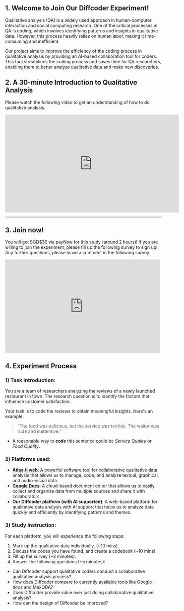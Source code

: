 ## 1. Welcome to Join Our Diffcoder Experiment!

Qualitative analysis (QA) is a widely used approach in human-computer interaction and social computing research. One of the critical processes in QA is coding, which involves identifying patterns and insights in qualitative data. However, this process heavily relies on human labor, making it time-consuming and inefficient. 

Our project aims to improve the efficiency of the coding process in qualitative analysis by providing an AI-based collaboration tool for coders. This tool streamlines the coding process and saves time for QA researchers, enabling them to better analyze qualitative data and make new discoveries.


## 2. A 30-minute Introduction to Qualitative Analysis

Please watch the following video to get an understanding of how to do qualitative analysis.
<iframe width="560" height="315" src="https://www.youtube.com/embed/XOYhkUC21wQ" title="YouTube video player" frameborder="0" allow="accelerometer; autoplay; clipboard-write; encrypted-media; gyroscope; picture-in-picture; web-share" allowfullscreen></iframe>

-------------

## 3. Join now!
You will get SGD$30 via payNow for this study (around 2 hours)! If you are willing to join the experiment, please fill up the following survey to sign up! Any further questions, please leave a comment in the following survey.
<iframe src="https://docs.google.com/forms/d/e/1FAIpQLSeT5jnikvtxdXmF9h6Wkxgkrw_BFuR9At6LPMCKydfBeB7xHQ/viewform?embedded=true" width="500" height="300" frameborder="0" marginheight="0" marginwidth="0">Loading…</iframe>


## 4. Experiment Process

### 1) Task Introduction:

You are a team of researchers analyzing the reviews of a newly launched restaurant in town. The research question is to identify the factors that influence customer satisfaction. 

Your task is to code the reviews to obtain meaningful insights. Here's an example:

> "The food was delicious, but the service was terrible. The waiter was rude and inattentive."

- A reasonable way to **code** this sentence could be *Service Quality* or *Food Quality*.


### 2) Platforms used:

- [**Atlas.ti web**](https://atlasti.com/): A powerful software tool for collaborative qualitative data analysis that allows us to manage, code, and analyze textual, graphical, and audio-visual data.
- [**Google Docs**](https://www.google.com/docs/about/): A cloud-based document editor that allows us to easily collect and organize data from multiple sources and share it with collaborators.
- **Our Diffcoder platform (with AI supported)**: A web-based platform for qualitative data analysis with AI support that helps us to analyze data quickly and efficiently by identifying patterns and themes. 

### 3) Study Instruction:

For each platform, you will experience the following steps:
1. Mark up the qualitative data individually. (~10 mins).
2. Discuss the codes you have found, and create a codebook (~10 mins)
3. Fill up the survey (~3 minutes).
4. Answer the following questions (~5 minutes):
- Can Diffcoder support qualitative coders conduct a collaborative qualitative analysis process?
- How does Diffcoder compare to currently available tools like Google docs and MaxQDA?
- Does Diffcoder provide value over just doing collaborative qualitative analysis?
- How can the design of Diffcoder be improved?
